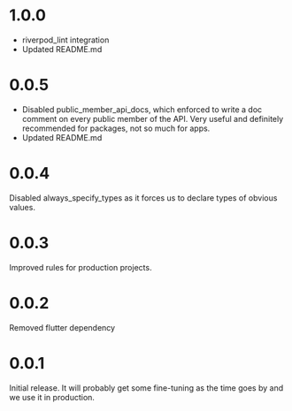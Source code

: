 # 1.0.0
- riverpod_lint integration
- Updated README.md

# 0.0.5
- Disabled public_member_api_docs, which enforced to write a doc comment on every public member of the API.
Very useful and definitely recommended for packages, not so much for apps.
- Updated README.md 

# 0.0.4
Disabled always_specify_types as it forces us to declare types of obvious values. 

# 0.0.3
Improved rules for production projects.

# 0.0.2
Removed flutter dependency

# 0.0.1
Initial release. It will probably get some fine-tuning as the time goes by and we use it in production.